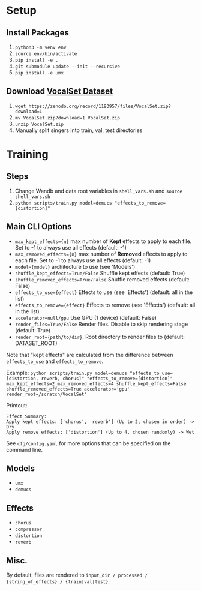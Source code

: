 
# Setup

## Install Packages
1. `python3 -m venv env`
2. `source env/bin/activate`
3. `pip install -e .`
4. `git submodule update --init --recursive`
5. `pip install -e umx`

## Download [VocalSet Dataset](https://zenodo.org/record/1193957)
1. `wget https://zenodo.org/record/1193957/files/VocalSet.zip?download=1`
2. `mv VocalSet.zip?download=1 VocalSet.zip`
3. `unzip VocalSet.zip`
4. Manually split singers into train, val, test directories

# Training
## Steps
1. Change Wandb and data root variables in `shell_vars.sh` and `source shell_vars.sh`
2. `python scripts/train.py model=demucs "effects_to_remove=[distortion]"`

## Main CLI Options
- `max_kept_effects={n}` max number of <b> Kept </b> effects to apply to each file. Set to -1 to always use all effects (default: -1)
- `max_removed_effects={n}` max number of <b> Removed </b> effects to apply to each file. Set to -1 to always use all effects (default: -1)
- `model={model}` architecture to use (see 'Models')
- `shuffle_kept_effects=True/False` Shuffle kept effects (default: True)
- `shuffle_removed_effects=True/False` Shuffle removed effects (default: False)
- `effects_to_use={effect}` Effects to use (see 'Effects') (default: all in the list)
- `effects_to_remove={effect}` Effects to remove (see 'Effects') (default: all in the list)
- `accelerator=null/gpu` Use GPU (1 device) (default: False)
- `render_files=True/False` Render files. Disable to skip rendering stage (default: True)
- `render_root={path/to/dir}`. Root directory to render files to (default: DATASET_ROOT)

Note that "kept effects" are calculated from the difference between `effects_to_use` and `effects_to_remove`.

Example: `python scripts/train.py model=demucs "effects_to_use=[distortion, reverb, chorus]" "effects_to_remove=[distortion]" max_kept_effects=2 max_removed_effects=4 shuffle_kept_effects=False shuffle_removed_effects=True accelerator='gpu' render_root=/scratch/VocalSet'`

Printout:
```
Effect Summary:
Apply kept effects: ['chorus', 'reverb'] (Up to 2, chosen in order) -> Dry
Apply remove effects: ['distortion'] (Up to 4, chosen randomly) -> Wet
```

See `cfg/config.yaml` for more options that can be specified on the command line.

## Models
- `umx`
- `demucs`

## Effects
- `chorus`
- `compressor`
- `distortion`
- `reverb`

## Misc.
By default, files are rendered to `input_dir / processed / {string_of_effects} / {train|val|test}`.
